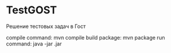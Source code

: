 # TestGOST
Решение тестовых задач в Гост

compile command: mvn compile
build package:   mvn package
run command:     java -jar <target>.jar
